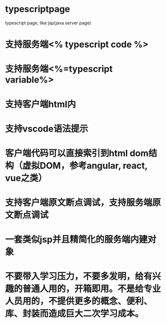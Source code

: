 # typescriptpage
typescript page, like jsp(java server page)
# 支持服务端<% typescript code %>
# 支持服务端<%=typescript variable%>
# 支持客户端html内 <script>[% client typescript code %]</script>
# 支持vscode语法提示
# 客户端代码可以直接索引到html dom结构（虚拟DOM，参考angular, react, vue之类）
# 支持客户端原文断点调试，支持服务端原文断点调试
# 一套类似jsp并且精简化的服务端内建对象
# 不要带入学习压力，不要多发明，给有兴趣的普通人用的，开箱即用。不是给专业人员用的，不提供更多的概念、便利、库、封装而造成巨大二次学习成本。
